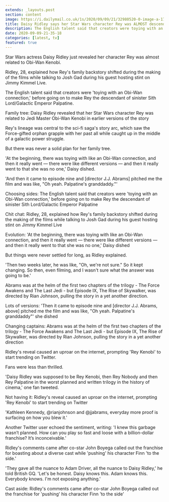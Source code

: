 ```yaml
---
extends: _layouts.post
section: content
image: https://i.dailymail.co.uk/1s/2020/09/09/21/32980520-0-image-a-179_1599683489513.jpg 
title: Daisy Ridley says her Star Wars character Rey was ALMOST descended from Obi-Wan Kenobi 
description: The English talent said that creators were toying with an Obi-Wan connection, before going on to make Rey the descendant of sinister Sith Lord/Galactic Emperor Palpatine. 
date: 2020-09-09-21-35-18 
categories: [latest, tv] 
featured: true 
--- 
```

Star Wars actress Daisy Ridley just revealed her character Rey was almost related to Obi-Wan Kenobi.

Ridley, 28, explained how Rey's family backstory shifted during the making of the films while talking to Josh Gad during his guest hosting stint on Jimmy Kimmel Live.

The English talent said that creators were 'toying with an Obi-Wan connection,' before going on to make Rey the descendant of sinister Sith Lord/Galactic Emperor Palpatine.

Family tree: Daisy Ridley revealed that her Star Wars character Rey was related to Jedi Master Obi-Wan Kenobi in earlier versions of the story

Rey's lineage was central to the sci-fi saga's story arc, which saw the Force-gifted orphan grapple with her past all while caught up in the middle of a galactic power struggle.

But there was never a solid plan for her family tree. 

'At the beginning, there was toying with like an Obi-Wan connection, and then it really went — there were like different versions — and then it really went to that she was no one,' Daisy dished.

'And then it came to episode nine and [director J.J. Abrams] pitched me the film and was like, "Oh yeah. Palpatine's granddaddy."'

Choosing sides: The English talent said that creators were 'toying with an Obi-Wan connection,' before going on to make Rey the descendant of sinister Sith Lord/Galactic Emperor Palpatine

Chit chat: Ridley, 28, explained how Rey's family backstory shifted during the making of the films while talking to Josh Gad during his guest hosting stint on Jimmy Kimmel Live

Evolution: 'At the beginning, there was toying with like an Obi-Wan connection, and then it really went — there were like different versions — and then it really went to that she was no one,' Daisy dished

But things were never settled for long, as Ridley explained.

'Then two weeks later, he was like, "Oh, we're not sure." So it kept changing. So then, even filming, and I wasn't sure what the answer was going to be.'

Abrams was at the helm of the first two chapters of the trilogy - The Force Awakens and The Last Jedi - but Episode IX, The Rise of Skywalker, was directed by Rian Johnson, pulling the story in a yet another direction. 

Lots of versions: 'Then it came to episode nine and [director J.J. Abrams, above] pitched me the film and was like, "Oh yeah. Palpatine's granddaddy"' she dished

Changing captains: Abrams was at the helm of the first two chapters of the trilogy - The Force Awakens and The Last Jedi - but Episode IX, The Rise of Skywalker, was directed by Rian Johnson, pulling the story in a yet another direction

Ridley's reveal caused an uproar on the internet, prompting 'Rey Kenobi' to start trending on Twitter. 

Fans were less than thrilled. 

'Daisy Ridley was supposed to be Rey Kenobi, then Rey Nobody and then Rey Palpatine in the worst planned and written trilogy in the history of cinema,' one fan tweeted. 



Not having it: Ridley's reveal caused an uproar on the internet, prompting 'Rey Kenobi' to start trending on Twitter

'Kathleen Kennedy, @rianjohnson and @jjabrams, everyday more proof is surfacing on how you blew it.'

Another Twitter user echoed the sentiment, writing: 'I knew this garbage wasn’t planned. How can you play so fast and loose with a billion-dollar franchise? It’s inconceivable.'

Ridley's comments came after co-star John Boyega called out the franchise for boasting about a diverse cast while 'pushing' his character Finn 'to the side.' 

'They gave all the nuance to Adam Driver, all the nuance to Daisy Ridley,' he told British GQ. 'Let's be honest. Daisy knows this. Adam knows this. Everybody knows. I'm not exposing anything.'   

Cast aside: Ridley's comments came after co-star John Boyega called out the franchise for 'pushing' his character Finn 'to the side' 

